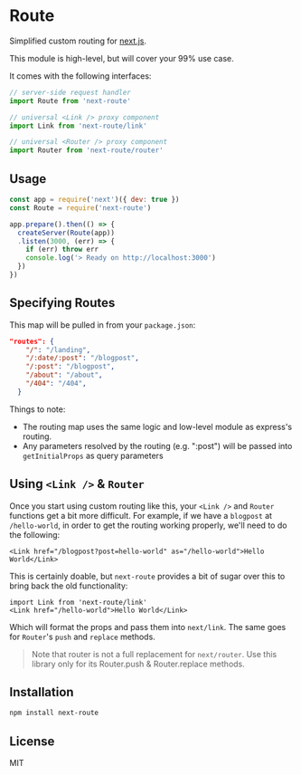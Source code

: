 # Route

Simplified custom routing for [next.js](https://github.com/zeit/next.js).

This module is high-level, but will cover your 99% use case.

It comes with the following interfaces:

```js
// server-side request handler
import Route from 'next-route'

// universal <Link /> proxy component
import Link from 'next-route/link'

// universal <Router /> proxy component
import Router from 'next-route/router'
```

## Usage

```js
const app = require('next')({ dev: true })
const Route = require('next-route')

app.prepare().then(() => {
  createServer(Route(app))
  .listen(3000, (err) => {
    if (err) throw err
    console.log('> Ready on http://localhost:3000')
  })
})
```

## Specifying Routes

This map will be pulled in from your `package.json`:

```json
"routes": {
    "/": "/landing",
    "/:date/:post": "/blogpost",
    "/:post": "/blogpost",
    "/about": "/about",
    "/404": "/404",
  }
```

Things to note:

- The routing map uses the same logic and low-level module as express's routing. 
- Any parameters resolved by the routing (e.g. ":post") will be passed into `getInitialProps` as query parameters

## Using `<Link />` & `Router`

Once you start using custom routing like this, your `<Link />` and `Router` functions get a bit more difficult. For example, if we have a `blogpost` at `/hello-world`, in order to get the routing working properly, we'll need to do the following:

```
<Link href="/blogpost?post=hello-world" as="/hello-world">Hello World</Link>
```

This is certainly doable, but `next-route` provides a bit of sugar over this to bring back the old functionality:

```
import Link from 'next-route/link'
<Link href="/hello-world">Hello World</Link>
```

Which will format the props and pass them into `next/link`. The same goes for `Router`'s `push` and `replace` methods.

> Note that router is not a full replacement for `next/router`. Use this library only for its Router.push & Router.replace methods.

## Installation

```sh
npm install next-route
```

## License

MIT
